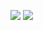 ![](http://gameranx.com/wp-content/uploads/2016/08/ReignsHeader.png)
![](https://lh3.googleusercontent.com/yxbscdUImI4zB2WapxYP9VURqxCTRaeBnZyO-DyRFj6JbMcVM5uOHFnaRXsfeh4zaec=h900)
